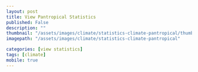 ```yaml
---
layout: post
title: View Pantropical Statistics
published: False
description: ""
thumbnail: "/assets/images/climate/statistics-climate-pantropical/thumbnail.png"
imagepath: "/assets/images/climate/statistics-climate-pantropical"

categories: [view statistics]
tags: [climate]
mobile: true
---
```





<div id="desktopContent" class="content">
</div>


<div id="mobileContent" class="content">
</div>
